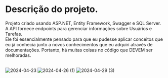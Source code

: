 # Descrição do projeto.

Projeto criado usando ASP.NET, Entity Framework, Swagger e SQL Server. A API fornece endpoints para gerenciar informações sobre Usuários e Tarefas. </br>
Ele foi essencialmente pensado para que eu pudesse aplicar conceitos que eu já conhecia junto a novos conhecimentos que eu adquiri através de documentações. Portanto, há muitas coisas no código que DEVEM ser melhoradas. 

</br>![2024-04-23](https://github.com/luizawander/SistemaTarefas_CRUD_API/assets/154068580/ad705a03-b388-4a19-9210-f8480a340301)
![2024-04-26 (1)](https://github.com/luizawander/SistemaTarefas_CRUD_API/assets/154068580/9d0ff0b3-1752-4c13-a8f7-a12a7816d74e)
![2024-04-29 (3)](https://github.com/luizawander/SistemaTarefas_CRUD_API/assets/154068580/4f49248a-6715-4fe6-a5dd-9c35abf827c8)
